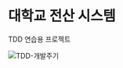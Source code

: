 # 대학교 전산 시스템

TDD 연습용 프로젝트

![TDD-개발주기](https://user-images.githubusercontent.com/59727077/202248759-30c24c29-febd-466e-a119-16076eccbe0d.png)
